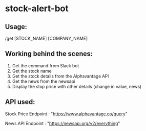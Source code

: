 # stock-alert-bot

## Usage:
/get
[STOCK_NAME] [COMPANY_NAME]

## Working behind the scenes: 
1. Get the command from Slack bot
2. Get the stock name
3. Get the stock details from the Alphavantage API
4. Get the news from the newsapi
5. Display the stop price with other details (change in value, news)

## API used: 
Stock Price Endpoint : "https://www.alphavantage.co/query"

News API Endpoint : "https://newsapi.org/v2/everything"
